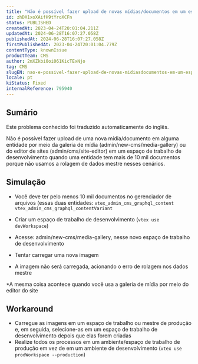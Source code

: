 ```yaml
---
title: "Não é possível fazer upload de novas mídias/documentos em um espaço de trabalho de desenvolvimento quando a entidade tem mais de 10 mil documentos"
id: zhDX1xoXAifH9tYroXCFn
status: PUBLISHED
createdAt: 2023-04-24T20:01:04.211Z
updatedAt: 2024-06-28T16:07:27.058Z
publishedAt: 2024-06-28T16:07:27.058Z
firstPublishedAt: 2023-04-24T20:01:04.779Z
contentType: knownIssue
productTeam: CMS
author: 2mXZkbi0oi061KicTExNjo
tag: CMS
slugEN: nao-e-possivel-fazer-upload-de-novas-midiasdocumentos-em-um-espaco-de-trabalho-de-desenvolvimento-quando-a-entidade-tem-mais-de-10-mil-documentos
locale: pt
kiStatus: Fixed
internalReference: 795940
---
```


## Sumário

<div class="alert alert-info">
  <p>Este problema conhecido foi traduzido automaticamente do inglês.</p>
</div>



Não é possível fazer upload de uma nova mídia/documento em alguma entidade por meio da galeria de mídia (admin/new-cms/media-gallery) ou do editor de sites (admin/cms/site-editor) em um espaço de trabalho de desenvolvimento quando uma entidade tem mais de 10 mil documentos porque não usamos a rolagem de dados mestre nesses cenários.

## Simulação




- Você deve ter pelo menos 10 mil documentos no gerenciador de arquivos (essas duas entidades: `vtex_admin_cms_graphql_content`
`vtex_admin_cms_graphql_contentVariant`


- Criar um espaço de trabalho de desenvolvimento (`vtex use devWorkspace`)
- Acesse: admin/new-cms/media-gallery, nesse novo espaço de trabalho de desenvolvimento
- Tentar carregar uma nova imagem
- A imagem não será carregada, acionando o erro de rolagem nos dados mestre

*A mesma coisa acontece quando você usa a galeria de mídia por meio do editor do site



## Workaround




- Carregue as imagens em um espaço de trabalho ou mestre de produção e, em seguida, selecione-as em um espaço de trabalho de desenvolvimento depois que elas forem criadas
- Realize todos os processos em um ambiente/espaço de trabalho de produção em vez de em um ambiente de desenvolvimento (`vtex use prodWorkspace --production`)





